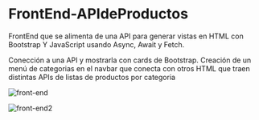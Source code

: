 # FrontEnd-APIdeProductos
FrontEnd que se alimenta de una API para generar vistas en HTML con Bootstrap Y JavaScript usando Async, Await y Fetch.

Conección a una API y mostrarla con cards de Bootstrap. Creación de un menú de categorias en el navbar que conecta con otros HTML que traen distintas APIs de listas de productos por categoria


![front-end](https://user-images.githubusercontent.com/89051125/188337812-884ad15e-a699-4071-a461-593060d8cc2a.png)


![front-end2](https://user-images.githubusercontent.com/89051125/188337988-8d503736-a5ad-4be5-b4a8-a3c35664f935.png)
